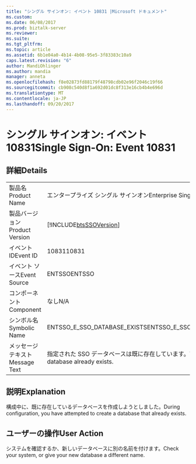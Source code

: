 ```yaml
---
title: "シングル サインオン: イベント 10831 |Microsoft ドキュメント"
ms.custom: 
ms.date: 06/08/2017
ms.prod: biztalk-server
ms.reviewer: 
ms.suite: 
ms.tgt_pltfrm: 
ms.topic: article
ms.assetid: 6b1e04a0-4b14-4b08-95e5-3f83383c10a9
caps.latest.revision: "6"
author: MandiOhlinger
ms.author: mandia
manager: anneta
ms.openlocfilehash: f8e02873fd88179f48798cdb02e96f2046c19f66
ms.sourcegitcommit: cb908c540d8f1a692d01dc8f313e16cb4b4e696d
ms.translationtype: MT
ms.contentlocale: ja-JP
ms.lasthandoff: 09/20/2017
---
```

# <a name="single-sign-on-event-10831"></a><span data-ttu-id="c3bee-102">シングル サインオン: イベント 10831</span><span class="sxs-lookup"><span data-stu-id="c3bee-102">Single Sign-On: Event 10831</span></span>
## <a name="details"></a><span data-ttu-id="c3bee-103">詳細</span><span class="sxs-lookup"><span data-stu-id="c3bee-103">Details</span></span>  
  
|||  
|-|-|  
|<span data-ttu-id="c3bee-104">製品名</span><span class="sxs-lookup"><span data-stu-id="c3bee-104">Product Name</span></span>|<span data-ttu-id="c3bee-105">エンタープライズ シングル サインオン</span><span class="sxs-lookup"><span data-stu-id="c3bee-105">Enterprise Single Sign-On</span></span>|  
|<span data-ttu-id="c3bee-106">製品バージョン</span><span class="sxs-lookup"><span data-stu-id="c3bee-106">Product Version</span></span>|[!INCLUDE[btsSSOVersion](../includes/btsssoversion-md.md)]|  
|<span data-ttu-id="c3bee-107">イベント ID</span><span class="sxs-lookup"><span data-stu-id="c3bee-107">Event ID</span></span>|<span data-ttu-id="c3bee-108">10831</span><span class="sxs-lookup"><span data-stu-id="c3bee-108">10831</span></span>|  
|<span data-ttu-id="c3bee-109">イベント ソース</span><span class="sxs-lookup"><span data-stu-id="c3bee-109">Event Source</span></span>|<span data-ttu-id="c3bee-110">ENTSSO</span><span class="sxs-lookup"><span data-stu-id="c3bee-110">ENTSSO</span></span>|  
|<span data-ttu-id="c3bee-111">コンポーネント</span><span class="sxs-lookup"><span data-stu-id="c3bee-111">Component</span></span>|<span data-ttu-id="c3bee-112">なし</span><span class="sxs-lookup"><span data-stu-id="c3bee-112">N/A</span></span>|  
|<span data-ttu-id="c3bee-113">シンボル名</span><span class="sxs-lookup"><span data-stu-id="c3bee-113">Symbolic Name</span></span>|<span data-ttu-id="c3bee-114">ENTSSO_E_SSO_DATABASE_EXISTS</span><span class="sxs-lookup"><span data-stu-id="c3bee-114">ENTSSO_E_SSO_DATABASE_EXISTS</span></span>|  
|<span data-ttu-id="c3bee-115">メッセージ テキスト</span><span class="sxs-lookup"><span data-stu-id="c3bee-115">Message Text</span></span>|<span data-ttu-id="c3bee-116">指定された SSO データベースは既に存在しています。</span><span class="sxs-lookup"><span data-stu-id="c3bee-116">The specified SSO database already exists.</span></span>|  
  
## <a name="explanation"></a><span data-ttu-id="c3bee-117">説明</span><span class="sxs-lookup"><span data-stu-id="c3bee-117">Explanation</span></span>  
 <span data-ttu-id="c3bee-118">構成中に、既に存在しているデータベースを作成しようとしました。</span><span class="sxs-lookup"><span data-stu-id="c3bee-118">During configuration, you have attempted to create a database that already exists.</span></span>  
  
## <a name="user-action"></a><span data-ttu-id="c3bee-119">ユーザーの操作</span><span class="sxs-lookup"><span data-stu-id="c3bee-119">User Action</span></span>  
 <span data-ttu-id="c3bee-120">システムを確認するか、新しいデータベースに別の名前を付けます。</span><span class="sxs-lookup"><span data-stu-id="c3bee-120">Check your system, or give your new database a different name.</span></span>